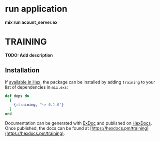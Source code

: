 # run application
  **mix run acount_server.ex**
# TRAINING

**TODO: Add description**

## Installation

If [available in Hex](https://hex.pm/docs/publish), the package can be installed
by adding `training` to your list of dependencies in `mix.exs`:

```elixir
def deps do
  [
    {:training, "~> 0.1.0"}
  ]
end
```

Documentation can be generated with [ExDoc](https://github.com/elixir-lang/ex_doc)
and published on [HexDocs](https://hexdocs.pm). Once published, the docs can
be found at [https://hexdocs.pm/training](https://hexdocs.pm/training).

